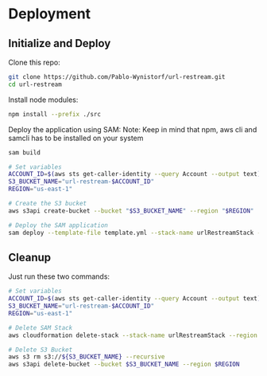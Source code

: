 # Deployment

## Initialize and Deploy

Clone this repo:
```bash
git clone https://github.com/Pablo-Wynistorf/url-restream.git
cd url-restream
```

Install node modules:
```bash
npm install --prefix ./src
```

Deploy the application using SAM:
Note: Keep in mind that npm, aws cli and samcli has to be installed on your system
```bash
sam build

# Set variables
ACCOUNT_ID=$(aws sts get-caller-identity --query Account --output text)
S3_BUCKET_NAME="url-restream-$ACCOUNT_ID"
REGION="us-east-1"

# Create the S3 bucket
aws s3api create-bucket --bucket "$S3_BUCKET_NAME" --region "$REGION"

# Deploy the SAM application
sam deploy --template-file template.yml --stack-name urlRestreamStack --capabilities CAPABILITY_IAM --region "$REGION" --s3-bucket "$S3_BUCKET_NAME"
```

## Cleanup

Just run these two commands:

```bash
# Set variables
ACCOUNT_ID=$(aws sts get-caller-identity --query Account --output text)
S3_BUCKET_NAME="url-restream-$ACCOUNT_ID"
REGION="us-east-1"

# Delete SAM Stack
aws cloudformation delete-stack --stack-name urlRestreamStack --region "$REGION"

# Delete S3 Bucket
aws s3 rm s3://${S3_BUCKET_NAME} --recursive
aws s3api delete-bucket --bucket $S3_BUCKET_NAME --region $REGION
```
